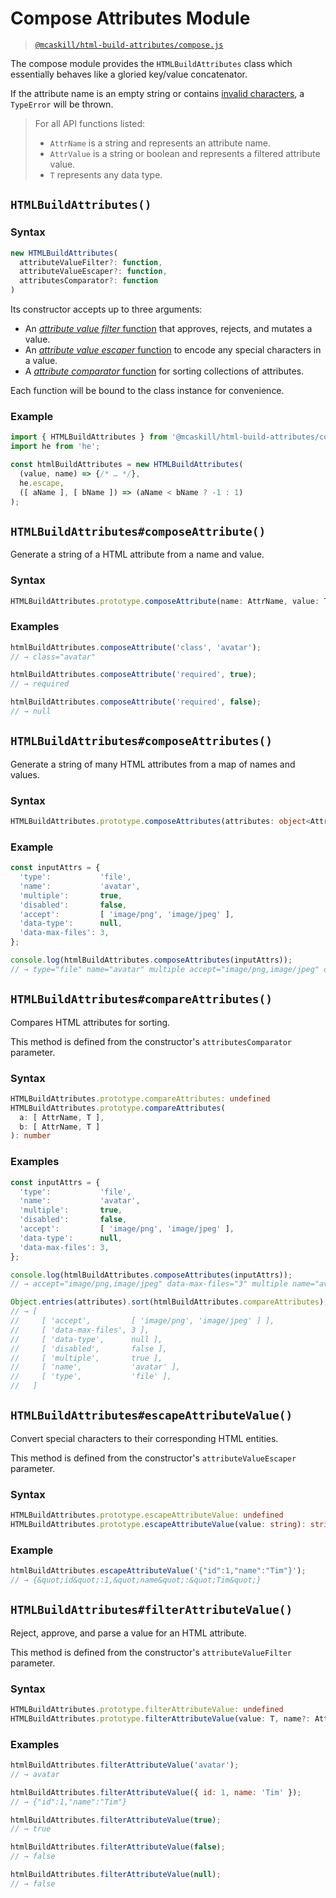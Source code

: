 # Compose Attributes Module

> [`@mcaskill/html-build-attributes/compose.js`](/src/compose.ts)

The compose module provides the `HTMLBuildAttributes` class which
essentially behaves like a gloried key/value concatenator.

If the attribute name is an empty string or contains
[invalid characters][syntax-attribute-name],
a `TypeError` will be thrown.

> For all API functions listed:
>
> * `AttrName` is a string and represents an attribute name.
> * `AttrValue` is a string or boolean and represents a filtered attribute value.
> * `T` represents any data type.

## `HTMLBuildAttributes()`

### Syntax

```ts
new HTMLBuildAttributes(
  attributeValueFilter?: function,
  attributeValueEscaper?: function,
  attributesComparator?: function
)
```

Its constructor accepts up to three arguments:

* An [_attribute value filter_ function](/docs/api.value.filter.md)
  that approves, rejects, and mutates a value.
* An [_attribute value escaper_ function](/docs/api.value.escape.md)
  to encode any special characters in a value.
* A [_attribute comparator_ function](/docs/api.attr.sort.md)
  for sorting collections of attributes.

Each function will be bound to the class instance for convenience.

### Example

```js
import { HTMLBuildAttributes } from '@mcaskill/html-build-attributes/compose.js';
import he from 'he';

const htmlBuildAttributes = new HTMLBuildAttributes(
  (value, name) => {/* … */},
  he.escape,
  ([ aName ], [ bName ]) => (aName < bName ? -1 : 1)
);
```

## `HTMLBuildAttributes#composeAttribute()`

Generate a string of a HTML attribute from a name and value.

### Syntax

```ts
HTMLBuildAttributes.prototype.composeAttribute(name: AttrName, value: T): string|null
```

### Examples

```js
htmlBuildAttributes.composeAttribute('class', 'avatar');
// → class="avatar"

htmlBuildAttributes.composeAttribute('required', true);
// → required

htmlBuildAttributes.composeAttribute('required', false);
// → null
```

## `HTMLBuildAttributes#composeAttributes()`

Generate a string of many HTML attributes from a map of names and values.

### Syntax

```ts
HTMLBuildAttributes.prototype.composeAttributes(attributes: object<AttrName, T>): string|null
```

### Example

```js
const inputAttrs = {
  'type':           'file',
  'name':           'avatar',
  'multiple':       true,
  'disabled':       false,
  'accept':         [ 'image/png', 'image/jpeg' ],
  'data-type':      null,
  'data-max-files': 3,
};

console.log(htmlBuildAttributes.composeAttributes(inputAttrs));
// → type="file" name="avatar" multiple accept="image/png,image/jpeg" data-max-files="3"
```

## `HTMLBuildAttributes#compareAttributes()`

Compares HTML attributes for sorting.

This method is defined from the constructor's `attributesComparator` parameter.

### Syntax

```ts
HTMLBuildAttributes.prototype.compareAttributes: undefined
HTMLBuildAttributes.prototype.compareAttributes(
  a: [ AttrName, T ],
  b: [ AttrName, T ]
): number
```

### Examples

```js
const inputAttrs = {
  'type':           'file',
  'name':           'avatar',
  'multiple':       true,
  'disabled':       false,
  'accept':         [ 'image/png', 'image/jpeg' ],
  'data-type':      null,
  'data-max-files': 3,
};

console.log(htmlBuildAttributes.composeAttributes(inputAttrs));
// → accept="image/png,image/jpeg" data-max-files="3" multiple name="avatar" type="file"

Object.entries(attributes).sort(htmlBuildAttributes.compareAttributes);
// → [
//     [ 'accept',         [ 'image/png', 'image/jpeg' ] ],
//     [ 'data-max-files', 3 ],
//     [ 'data-type',      null ],
//     [ 'disabled',       false ],
//     [ 'multiple',       true ],
//     [ 'name',           'avatar' ],
//     [ 'type',           'file' ],
//   ]
```

## `HTMLBuildAttributes#escapeAttributeValue()`

Convert special characters to their corresponding HTML entities.

This method is defined from the constructor's `attributeValueEscaper` parameter.

### Syntax

```ts
HTMLBuildAttributes.prototype.escapeAttributeValue: undefined
HTMLBuildAttributes.prototype.escapeAttributeValue(value: string): string
```

### Example

```js
htmlBuildAttributes.escapeAttributeValue('{"id":1,"name":"Tim"}');
// → {&quot;id&quot;:1,&quot;name&quot;:&quot;Tim&quot;}
```

## `HTMLBuildAttributes#filterAttributeValue()`

Reject, approve, and parse a value for an HTML attribute.

This method is defined from the constructor's `attributeValueFilter` parameter.

### Syntax

```ts
HTMLBuildAttributes.prototype.filterAttributeValue: undefined
HTMLBuildAttributes.prototype.filterAttributeValue(value: T, name?: AttrName): AttrValue
```

### Examples

```js
htmlBuildAttributes.filterAttributeValue('avatar');
// → avatar

htmlBuildAttributes.filterAttributeValue({ id: 1, name: 'Tim' });
// → {"id":1,"name":"Tim"}

htmlBuildAttributes.filterAttributeValue(true);
// → true

htmlBuildAttributes.filterAttributeValue(false);
// → false

htmlBuildAttributes.filterAttributeValue(null);
// → false
```

[syntax-attribute-name]: https://html.spec.whatwg.org/dev/syntax.html#syntax-attribute-name
